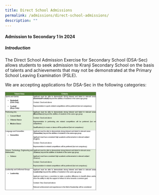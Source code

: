 ```yaml
---
title: Direct School Admissions
permalink: /admissions/direct-school-admissions/
description: ""
---
```

#### Admission to Secondary 1 In 2024

##### Introduction

The Direct School Admission Exercise for Secondary School (DSA-Sec) allows students to seek admission to Kranji Secondary School on the basis of talents and achievements that may not be demonstrated at the Primary School Leaving Examination (PSLE).

We are accepting applications for DSA-Sec in the following categories:

<img src="/images/DSA%201.jpg" style="width:60%">
